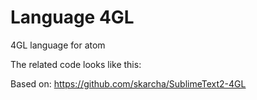 # Language 4GL

4GL language for atom

The related code looks like this:

Based on: https://github.com/skarcha/SublimeText2-4GL
